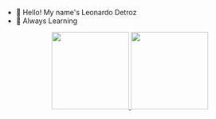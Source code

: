 - 👋 Hello! My name's Leonardo Detroz
- 🌱 Always Learning



<div align="center">
  <a href="https://github.com/Dev-Detroz">
  <img height="155em" src="https://github-readme-stats.vercel.app/api?username=Dev-Detroz&show_icons=true&theme=dark&include_all_commits=true&count_private=true"/>
  <img height="155em" src="https://github-readme-stats.vercel.app/api/top-langs/?username=Dev-Detroz&layout=compact&langs_count=7&theme=dark"/>
</div>
  
<!-- <div style="display: inline_block"><br> -->
<!--   <img align="center" alt="Rafa-Js" height="30" width="40" src="https://raw.githubusercontent.com/devicons/devicon/master/icons/javascript/javascript-plain.svg"> -->
<!-- </div> -->
  
<!-- <div>  -->
<!--  <a href="" target="_blank"><img src="https://img.shields.io/badge/YouTube-FF0000?style=for-the-badge&logo=youtube&logoColor=white" target="_blank"></a> -->
<!--  <a href="" target="_blank"><img src="https://img.shields.io/badge/-Instagram-%23E4405F?style=for-the-badge&logo=instagram&logoColor=white" target="_blank"></a> -->
<!--  <a href="" target="_blank"><img src="https://img.shields.io/badge/Twitch-9146FF?style=for-the-badge&logo=twitch&logoColor=white" target="_blank"></a> -->
<!--  <a href="" target="_blank"><img src="https://img.shields.io/badge/Discord-7289DA?style=for-the-badge&logo=discord&logoColor=white" target="_blank"></a>  -->
<!--  <a href=""><img src="https://img.shields.io/badge/-Gmail-%23333?style=for-the-badge&logo=gmail&logoColor=white" target="_blank"></a> -->
<!--  <a href="" target="_blank"><img src="https://img.shields.io/badge/-LinkedIn-%230077B5?style=for-the-badge&logo=linkedin&logoColor=white" target="_blank"></a>  -->
<!-- </div> -->
